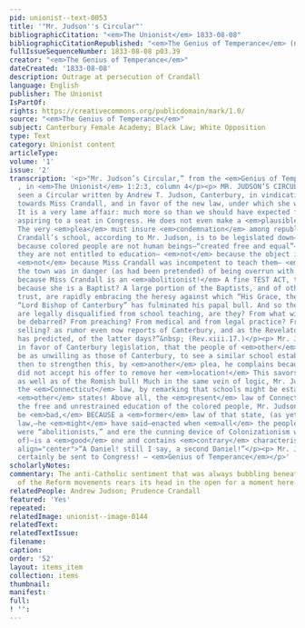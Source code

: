 ```yaml
---
pid: unionist--text-0053
title: '"Mr. Judson''s Circular"'
bibliographicCitation: "<em>The Unionist</em> 1833-08-08"
bibliographicCitationRepublished: "<em>The Genius of Temperance</em> (not yet researched)"
fullIssueSequenceNumber: 1833-08-08 p03.39
creator: "<em>The Genius of Temperance</em>"
dateCreated: '1833-08-08'
description: Outrage at persecution of Crandall
language: English
publisher: The Unionist
IsPartOf: 
rights: https://creativecommons.org/publicdomain/mark/1.0/
source: "<em>The Genius of Temperance</em>"
subject: Canterbury Female Academy; Black Law; White Opposition
type: Text
category: Unionist content
articleType: 
volume: '1'
issue: '2'
transcription: '<p>"Mr. Judson’s Circular,” from the <em>Genius of Temperance</em>
  , in <em>The Unionist</em> 1:2:3, column 4</p><p> MR. JUDSON’S CIRCULAR— We have
  seen a Circular written by Andrew T. Judson, Canterbury, in vindication of his conduct
  towards Miss Crandall, and in favor of the new law, under which she was imprisoned.
  It is a very lame affair: much more so than we should have expected from a lawyer,
  aspiring to a seat in Congress. He does not even make a <em>plausible</em> defence.
  The very <em>plea</em> must insure <em>condemnation</em> among republicans. Miss
  Crandall’s school, according to Mr. Judson, is to be legislated down— <em>not</em>
  because colored people are not human beings—“created free and equal”—not because
  they are not entitled to education— <em>not</em> because the object is undesirable—
  <em>not</em> because Miss Crandall was incompetent to teach them— <em>not</em> because
  the town was in danger (as had been pretended) of being overrun with paupers, but
  because Miss Crandall is an <em>abolitionist!</em> A fine TEST ACT, truly! Why not
  because she is a Baptist? A large portion of the Baptists, and of other sects, we
  trust, are rapidly embracing the heresy against which “His Grace, the” [American]
  “Lord Bishop of Canterbury” has fulminated his papal bull. And so the abolitionists
  are legally disqualified from school teaching, are they? From what will they next
  be debarred? From preaching? From medical and from legal practice? From buying and
  selling? as rumor even now reports of Canterbury, and as the Revelator of Patmos
  has predicted, of the latter days?”&nbsp; (Rev.xiii.17.)</p><p> Mr. Judson pleads
  in favor of Canterbury legislation, that the people of <em>other</em> towns, would
  be as unwilling as those of Canterbury, to see a similar school established, and
  then to strengthen this, by <em>another</em> plea, he complains because Miss Crandall
  did not accept his offer to remove her <em>location!</em> This savors of the Irish,
  as well as of the Romish bull! Much in the same vein of logic, Mr. Judson defends
  the <em>Connecticut</em> law, by remarking that schools might be established in
  <em>other</em> states! Above all, the <em>present</em> law of Connecticut, <em>against</em>
  the free and unrestrained education of the colored people, Mr. Judson argues, <em>cannot</em>
  be <em>bad,</em> BECAUSE a <em>former</em> law of that state, (as yet unrepealed—a
  law,—he <em>might</em> have said—enacted when <em>all</em> the people of Connecticut
  were “abolitionists,” and ere the cunning device of Colonizationism was dreamed
  of)—is a <em>good</em> one and contains <em>contrary</em> characteristics!”</p><p
  align="center">“A Daniel! still I say, a second Daniel!”</p><p> Mr. Judson must
  certainly be sent to Congress! – <em>Genius of Temperance</em></p>'
scholarlyNotes: 
commentary: The anti-Catholic sentiment that was always bubbling beneath the surface
  of the Reform movements rears its head in the open for a moment here.
relatedPeople: Andrew Judson; Prudence Crandall
featured: 'Yes'
repeated: 
relatedImage: unionist--image-0144
relatedText: 
relatedTextIssue: 
filename: 
caption: 
order: '52'
layout: items_item
collection: items
thumbnail: 
manifest: 
full: 
! '': 
---
```

